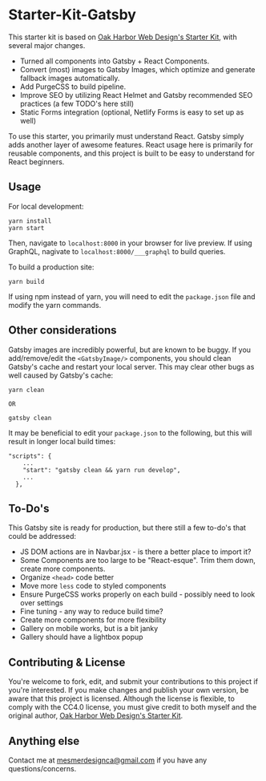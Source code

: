 # Starter-Kit-Gatsby
 
This starter kit is based on [Oak Harbor Web Design's Starter Kit](https://github.com/Oak-Harbor-Kits/Starter-KitV3), with several major changes.

- Turned all components into Gatsby + React Components.
- Convert (most) images to Gatsby Images, which optimize and generate fallback images automatically.
- Add PurgeCSS to build pipeline.
- Improve SEO by utilizing React Helmet and Gatsby recommended SEO practices (a few TODO's here still)
- Static Forms integration (optional, Netlify Forms is easy to set up as well)

To use this starter, you primarily must understand React. Gatsby simply adds another layer of awesome features. React usage here is primarily for reusable components, and this project is built to be easy to understand for React beginners.

## Usage

For local development:

```
yarn install
yarn start
```

Then, navigate to `localhost:8000` in your browser for live preview. If using GraphQL, nagivate to `localhost:8000/___graphql` to build queries.

To build a production site:

```
yarn build
```

If using npm instead of yarn, you will need to edit the `package.json` file and modify the yarn commands.

## Other considerations

Gatsby images are incredibly powerful, but are known to be buggy. If you add/remove/edit the `<GatsbyImage/>` components, you should clean Gatsby's cache and restart your local server. This may clear other bugs as well caused by Gatsby's cache:

```
yarn clean

OR

gatsby clean
```

It may be beneficial to edit your `package.json` to the following, but this will result in longer local build times:

```
"scripts": {
    ...
    "start": "gatsby clean && yarn run develop",
    ...
  },
```

## To-Do's

This Gatsby site is ready for production, but there still a few to-do's that could be addressed:

- JS DOM actions are in Navbar.jsx - is there a better place to import it?
- Some Components are too large to be "React-esque". Trim them down, create more components.
- Organize `<head>` code better
- Move more `less` code to styled components
- Ensure PurgeCSS works properly on each build - possibly need to look over settings
- Fine tuning - any way to reduce build time?
- Create more components for more flexibility
- Gallery on mobile works, but is a bit janky
- Gallery should have a lightbox popup

## Contributing & License

You're welcome to fork, edit, and submit your contributions to this project if you're interested. If you make changes and publish your own version, be aware that this project is licensed. Although the license is flexible, to comply with the CC4.0 license, you must give credit to both myself and the original author, [Oak Harbor Web Design's Starter Kit](https://github.com/Oak-Harbor-Kits/Starter-KitV3).

## Anything else

Contact me at [mesmerdesignca@gmail.com](mailto:mesmerdesignca@gmail.com) if you have any questions/concerns.